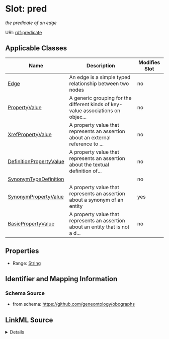 

# Slot: pred


_the predicate of an edge_



URI: [rdf:predicate](http://www.w3.org/1999/02/22-rdf-syntax-ns#predicate)



<!-- no inheritance hierarchy -->





## Applicable Classes

| Name | Description | Modifies Slot |
| --- | --- | --- |
| [Edge](Edge.md) | An edge is a simple typed relationship between two nodes |  no  |
| [PropertyValue](PropertyValue.md) | A generic grouping for the different kinds of key-value associations on objec... |  no  |
| [XrefPropertyValue](XrefPropertyValue.md) | A property value that represents an assertion about an external reference to ... |  no  |
| [DefinitionPropertyValue](DefinitionPropertyValue.md) | A property value that represents an assertion about the textual definition of... |  no  |
| [SynonymTypeDefinition](SynonymTypeDefinition.md) |  |  no  |
| [SynonymPropertyValue](SynonymPropertyValue.md) | A property value that represents an assertion about a synonym of an entity |  yes  |
| [BasicPropertyValue](BasicPropertyValue.md) | A property value that represents an assertion about an entity that is not a d... |  no  |







## Properties

* Range: [String](String.md)





## Identifier and Mapping Information







### Schema Source


* from schema: https://github.com/geneontology/obographs




## LinkML Source

<details>
```yaml
name: pred
description: the predicate of an edge
from_schema: https://github.com/geneontology/obographs
rank: 1000
slot_uri: rdf:predicate
alias: pred
domain_of:
- Edge
- SynonymPropertyValue
- PropertyValue
- SynonymTypeDefinition
range: string

```
</details>